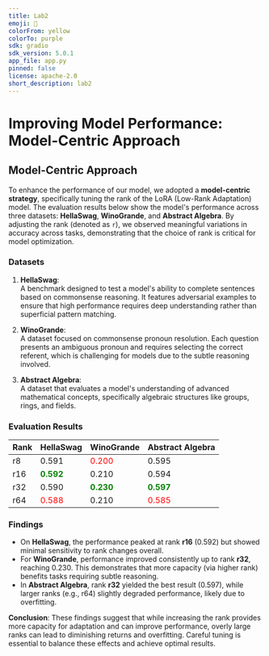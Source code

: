 ```yaml
---
title: Lab2
emoji: 💬
colorFrom: yellow
colorTo: purple
sdk: gradio
sdk_version: 5.0.1
app_file: app.py
pinned: false
license: apache-2.0
short_description: lab2
---
```


# Improving Model Performance: Model-Centric Approach

## Model-Centric Approach
To enhance the performance of our model, we adopted a **model-centric strategy**, specifically tuning the rank of the LoRA (Low-Rank Adaptation) model. The evaluation results below show the model's performance across three datasets: **HellaSwag**, **WinoGrande**, and **Abstract Algebra**. By adjusting the rank (denoted as `r`), we observed meaningful variations in accuracy across tasks, demonstrating that the choice of rank is critical for model optimization.

### Datasets
1. **HellaSwag**:  
   A benchmark designed to test a model's ability to complete sentences based on commonsense reasoning. It features adversarial examples to ensure that high performance requires deep understanding rather than superficial pattern matching.
   
2. **WinoGrande**:  
   A dataset focused on commonsense pronoun resolution. Each question presents an ambiguous pronoun and requires selecting the correct referent, which is challenging for models due to the subtle reasoning involved.
   
3. **Abstract Algebra**:  
   A dataset that evaluates a model's understanding of advanced mathematical concepts, specifically algebraic structures like groups, rings, and fields.

### Evaluation Results

| Rank | HellaSwag       | WinoGrande      | Abstract Algebra |
|------|-----------------|-----------------|------------------|
| r8   | 0.591           | <span style="color:red">0.200</span> | 0.595            |
| r16  | **<span style="color:green">0.592</span>** | 0.210           | 0.594            |
| r32  | 0.590           | **<span style="color:green">0.230</span>** | **<span style="color:green">0.597</span>** |
| r64  | <span style="color:red">0.588</span> | 0.210           | <span style="color:red">0.585</span> |

### Findings
- On **HellaSwag**, the performance peaked at rank **r16** (0.592) but showed minimal sensitivity to rank changes overall.
- For **WinoGrande**, performance improved consistently up to rank **r32**, reaching 0.230. This demonstrates that more capacity (via higher rank) benefits tasks requiring subtle reasoning.
- In **Abstract Algebra**, rank **r32** yielded the best result (0.597), while larger ranks (e.g., r64) slightly degraded performance, likely due to overfitting.

**Conclusion**: These findings suggest that while increasing the rank provides more capacity for adaptation and can improve performance, overly large ranks can lead to diminishing returns and overfitting. Careful tuning is essential to balance these effects and achieve optimal results.



